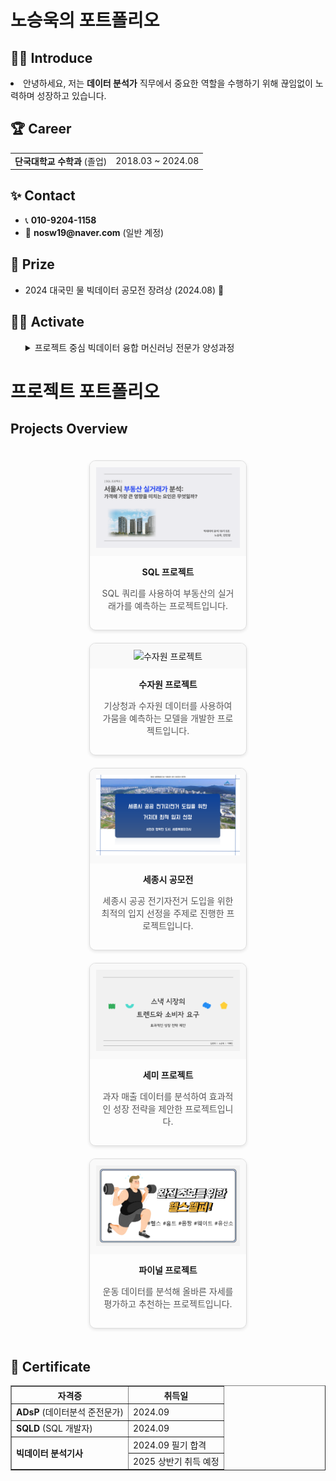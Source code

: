 <h1>노승욱의 포트폴리오</h1>




## 🧑‍💻 Introduce
<p>
<li>안녕하세요, 저는 <strong>데이터 분석가</strong> 직무에서 중요한 역할을 수행하기 위해 끊임없이 노력하며 성장하고 있습니다.</li>
</p>

<ul>
  
</ul>





<div>
  <h2>🏆 Career</h2>
</div>

<table>
  <tr>
  <td><strong>단국대학교 수학과</strong> (졸업)</td>
    <td>2018.03 ~ 2024.08</td>

</table>





<div>
  <h2>✨ Contact</h2>
</div>

<ul>
  <li>📞 <strong>010-9204-1158</strong></li>
  <li>📧 <strong>nosw19@naver.com</strong> (일반 계정)</li>
  
</ul>





<div>
  <h2>🏅 Prize</h2>
</div>

<ul>
  <li>2024 대국민 물 빅데이터 공모전 장려상 (2024.08) 🎉</li>
  
</ul>





<div>
  <h2>🤼‍♂️ Activate</h2>
</div>

<ul>
<details>
  <summary>프로젝트 중심 빅데이터 융합 머신러닝 전문가 양성과정</summary>
    <li><2024.05.09 ~ 2024.11.18></li>
</details>
      
</ul>


# 프로젝트 포트폴리오

## Projects Overview

<div style="display: flex; flex-wrap: wrap; gap: 20px; justify-content: center; padding: 20px;">

  <!-- 카드 1 -->
  <div style="width: 250px; border: 1px solid #ddd; border-radius: 10px; box-shadow: 0 2px 5px rgba(0, 0, 0, 0.1); overflow: hidden; text-align: center;">
    <div style="background: #f9f9f9; padding: 10px;">
      <img src="SQL_표지.png" alt="SQL 프로젝트" style="width: 100%; height: auto;">
    </div>
    <div style="padding: 15px;">
      <strong>SQL 프로젝트</strong>
      <p style="color: #555; font-size: 14px;">SQL 쿼리를 사용하여 부동산의 실거래가를 예측하는 프로젝트입니다.</p>
    </div>
  </div>

  <!-- 카드 2 -->
  <div style="width: 250px; border: 1px solid #ddd; border-radius: 10px; box-shadow: 0 2px 5px rgba(0, 0, 0, 0.1); overflow: hidden; text-align: center;">
    <div style="background: #f9f9f9; padding: 10px;">
      <img src="수자원_표지.png" alt="수자원 프로젝트" style="width: 100%; height: auto;">
    </div>
    <div style="padding: 15px;">
      <strong>수자원 프로젝트</strong>
      <p style="color: #555; font-size: 14px;">기상청과 수자원 데이터를 사용하여 가뭄을 예측하는 모델을 개발한 프로젝트입니다.</p>
    </div>
  </div>

  <!-- 카드 3 -->
  <div style="width: 250px; border: 1px solid #ddd; border-radius: 10px; box-shadow: 0 2px 5px rgba(0, 0, 0, 0.1); overflow: hidden; text-align: center;">
    <div style="background: #f9f9f9; padding: 10px;">
      <img src="세종시_표지.png" alt="세종시 프로젝트" style="width: 100%; height: auto;">
    </div>
    <div style="padding: 15px;">
      <strong>세종시 공모전</strong>
      <p style="color: #555; font-size: 14px;">세종시 공공 전기자전거 도입을 위한 최적의 입지 선정을 주제로 진행한 프로젝트입니다.</p>
    </div>
  </div>

  <!-- 카드 4 -->
  <div style="width: 250px; border: 1px solid #ddd; border-radius: 10px; box-shadow: 0 2px 5px rgba(0, 0, 0, 0.1); overflow: hidden; text-align: center;">
    <div style="background: #f9f9f9; padding: 10px;">
      <img src="세미_표지.png" alt="세미 프로젝트" style="width: 100%; height: auto;">
    </div>
    <div style="padding: 15px;">
      <strong>세미 프로젝트</strong>
      <p style="color: #555; font-size: 14px;">과자 매출 데이터를 분석하여 효과적인 성장 전략을 제안한 프로젝트입니다.</p>
    </div>
  </div>

  <!-- 카드 5 -->
  <div style="width: 250px; border: 1px solid #ddd; border-radius: 10px; box-shadow: 0 2px 5px rgba(0, 0, 0, 0.1); overflow: hidden; text-align: center;">
    <div style="background: #f9f9f9; padding: 10px;">
      <img src="파이널_표지.png" alt="파이널 프로젝트" style="width: 100%; height: auto;">
    </div>
    <div style="padding: 15px;">
      <strong>파이널 프로젝트</strong>
      <p style="color: #555; font-size: 14px;">운동 데이터를 분석해 올바른 자세를 평가하고 추천하는 프로젝트입니다.</p>
    </div>
  </div>

</div>



<div>
  <h2>📑 Certificate</h2>
</div>

<table border="1">
  <tr>
    <th>자격증</th>
    <th>취득일</th>
  </tr>
  <tr>
    <td><strong>ADsP</strong> (데이터분석 준전문가)</td>
    <td>2024.09 </td>
  </tr>
  <tr>
    <td><strong>SQLD</strong> (SQL 개발자)</td>
    <td>2024.09 </td>
  </tr>
  <tr>
    <td rowspan="2"><strong>빅데이터 분석기사</strong></td>
    <td>2024.09 필기 합격</td>
  </tr>
  <tr>
    <td>2025 상반기 취득 예정</td>
  </tr>
</table>





